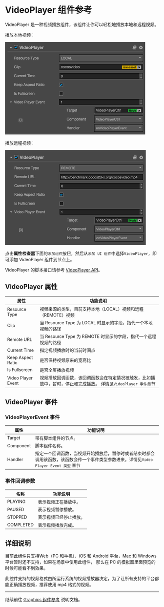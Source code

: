 # VideoPlayer 组件参考

VideoPlayer 是一种视频播放组件，该组件让你可以轻松地播放本地和远程视频。

播放本地视频：

![videoplayer](./videoplayer/videoplayer.png)

播放远程视频：

![videoplayer-remote](./videoplayer/videoplayer-remote.png)

点击**属性检查器**下面的`添加组件`按钮，然后从`添加 UI 组件`中选择`VideoPlayer`，即可添加 VideoPlayer 组件到节点上。

VideoPlayer 的脚本接口请参考 [VideoPlayer API](../api/classes/VideoPlayer.html)。

## VideoPlayer 属性

| 属性 | 功能说明
|-------- | ----------- |
| Resource Type| 视频来源的类型，目前支持本地（LOCAL）视频和远程（REMOTE）视频
| Clip | 当 Resource Type 为 LOCAL 时显示的字段，指代一个本地视频的路径
| Remote URL | 当 Resource Type 为 REMOTE 时显示的字段，指代一个远程视频的路径
| Current Time | 指定视频播放时的当前时间点
| Keep Aspect Ratio | 是否保持视频原来的宽高比
| Is Fullscreen| 是否全屏播放视频
| Video Player Event| 视频播放回调函数，该回调函数会在特定情况被触发，比如播放中，暂时，停止和完成播放。 详情见`VideoPlayer 事件`章节

## VideoPlayer 事件

### VideoPlayerEvent 事件
| 属性 |   功能说明
| -------------- | ----------- |
|Target| 带有脚本组件的节点。
|Component| 脚本组件名称。
|Handler| 指定一个回调函数，当视频开始播放后，暂停时或者结束时都会调用该函数，该函数会传一个事件类型参数进来。详情见`Video Player Event 类型` 章节

### 事件回调参数

| 名称 |   功能说明
| -------------- | ----------- |
|PLAYING| 表示视频正在播放中。
|PAUSED| 表示视频暂停播放。
|STOPPED| 表示视频已经停止播放。
|COMPLETED| 表示视频播放完成。

## 详细说明
目前此组件只支持Web（PC 和手机）、iOS 和 Android 平台，Mac 和 Windows 平台暂时还不支持，如果在场景中使用此组件，
那么在 PC 的模拟器里面预览的时候可能看不到效果。

此控件支持的视频格式由所运行系统的视频播放器决定，为了让所有支持的平台都能正确播放视频，推荐使用 mp4 格式的视频。

<hr>

继续前往 [Graphics 组件参考](graphics.md) 说明文档。
